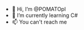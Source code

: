 - 👋 Hi, I’m @POMATOpl
- 🌱 I’m currently learning C#
- 📫 You can't reach me

<!---
POMATOpl/POMATOpl is a ✨ special ✨ repository because its `README.md` (this file) appears on your GitHub profile.
You can click the Preview link to take a look at your changes.
--->
